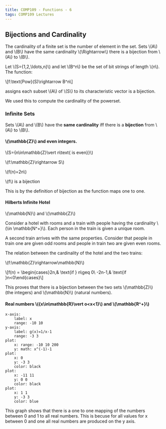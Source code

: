 ```yaml
---
title: COMP109 - Functions - 6
tags: COMP109 Lectures
---
```

## Bijections and Cardinality
The cardinality of a finite set is the number of element in the set. Sets &#92;(A&#92;) and &#92;(B&#92;) have the same cardinality &#92;(\Rightarrow&#92;) there is a bijection from &#92;(A&#92;) to &#92;(B&#92;).

Let &#92;(S=\{1,2,\ldots,n\}&#92;) and let &#92;(B^n&#92;) be the set of bit strings of length &#92;(n&#92;). The function:

&#92;[f:\text{Pow}(S)\rightarrow B^n&#92;]

assigns each subset &#92;(A&#92;) of &#92;(S&#92;) to its characteristic vector is a bijection.

We used this to compute the cardinality of the powerset.

### Infinite Sets
Sets &#92;(A&#92;) and &#92;(B&#92;) have the **same cardinality** iff there is a **bijection** from &#92;(A&#92;) to &#92;(B&#92;).

#### &#92;(\mathbb{Z}&#92;) and even integers.

&#92;(S=\{n\in\mathbb{Z}\vert n\text{ is even}\}&#92;)

&#92;(f:\mathbb{Z}\rightarrow S&#92;)

&#92;(f(n)=2n&#92;)

&#92;(f&#92;) is a bijection

This is by the definition of bijection as the function maps one to one.

#### Hilberts Infinite Hotel

&#92;(\mathbb{N}&#92;) and &#92;(\mathbb{Z}&#92;)

Consider a hotel with rooms and a train with people having the cardinality &#92;(\in \mathbb{N^+}&#92;). Each person in the train is given a unique room.

A second train arrives with the same properties. Consider that people in train one are given odd rooms and people in train two are given even rooms.

The relation between the cardinality of the hotel and the two trains:

&#92;(f:\mathbb{Z}\rightarrow\mathbb{N}&#92;)

&#92;[f(n) = \begin{cases}2n,& \text{if } n\geq 0\\ -2n-1,& \text{if }n<0\end{cases}&#92;]

This proves that there is a bijection between the two sets &#92;(\mathbb{Z}&#92;) (the integers) and &#92;(\mathbb{N}&#92;) (natural numbers).

#### Real numbers &#92;(\{x\in\mathbb{R}\vert o<x<1\}&#92;) and &#92;(\mathbb{R^+}&#92;)

```charter
x-axis:
	label: x
	range: -10 10
y-axis:
	label: g(x)=1/x-1
	range: -3 3
plot:
	x: range: -10 10 200
	y: math: x^(-1)-1
plot:
	x: 0
	y: -3 3
	color: black
plot:
	x: -11 11
	y: 0 0
	color: black
plot:
	x: 1 1
	y: -3 3
	color: blue
```

This graph shows that there is a one to one mapping of the numbers between 0 and 1 to all real numbers. This is becuse for all values for x between 0 and one all real numbers are produced on the y axis.
